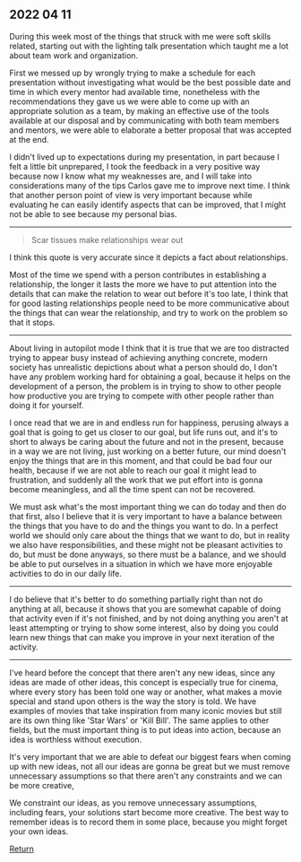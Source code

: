 ## 2022 04 11

During this week most of the things that struck with me were soft skills related, starting out with the lighting talk presentation which taught me a lot about team work and organization.

First we messed up by wrongly trying to make a schedule for each presentation without investigating what would be the best possible date and time in which every mentor had available time, nonetheless with the recommendations they gave us we were able to come up with an appropriate solution as a team, by making an effective use of the tools available at our disposal and by communicating with both team members and mentors, we were able to elaborate a better proposal that was accepted at the end.

I didn't lived up to expectations during my presentation, in part because I felt a little bit unprepared, I took the feedback in a very positive way because now I know what my weaknesses are, and I will take into considerations many of the tips Carlos gave me to improve next time. I think that another person point of view is very important because while evaluating he can easily identify aspects that can be improved, that I might not be able to see because my personal bias.

---
 
> Scar tissues make relationships wear out 

I think this quote is very accurate since it depicts a fact about relationships.

Most of the time we spend with a person contributes in establishing a relationship, the longer it lasts the more we have to put attention into the details that can make the relation to wear out before it's too late, I think that for good lasting relationships people need to be more communicative about the things that can wear the relationship, and try to work on the problem so that it stops.

---

About living in autopilot mode I think that it is true that we are too distracted trying to appear busy instead of achieving anything concrete, modern society has unrealistic depictions about what a person should do, I don't have any problem working hard for obtaining a goal, because it helps on the development of a person, the problem is in trying to show to other people how productive you are trying to compete with other people rather than doing it for yourself. 

I once read that we are in and endless run for happiness, perusing always a goal that is going to get us closer to our goal, but life runs out, and it's to short to always be caring about the future and not in the present, because in a way we are not living, just working on a better future, our mind doesn't enjoy the things that are in this moment, and that could be bad four our health, because if we are not able to reach our goal it might lead to frustration, and suddenly all the work that we put effort into is gonna become meaningless, and all the time spent can not be recovered. 

We must ask what's the most important thing we can do today and then do that first, also I believe that it is very important to have a balance between the things that you have to do and the things you want to do. In a perfect world we should only care about the things that we want to do, but in reality we also have responsibilities, and these might not be pleasant activities to do, but must be done anyways, so there must be a balance, and we should be able to put ourselves in a situation in which we have more enjoyable activities to do in our daily life. 

---

I do believe that it's better to do something partially right than not do anything at all, because it shows that you are somewhat capable of doing that activity even if it's not finished, and by not doing anything you aren't at least attempting or trying to show some interest, also by doing you could learn new things that can make you improve in your next iteration of the activity. 

---

I've heard before the concept that there aren't any new ideas, since any ideas are made of other ideas, this concept is especially true for cinema, where every story has been told one way or another, what makes a movie special and stand upon others is the way the story is told. We have examples of movies that take inspiration from many iconic movies but still are its own thing like 'Star Wars' or 'Kill Bill'. The same applies to other fields, but the must important thing is to put ideas into action, because an idea is worthless without execution. 

It's very important that we are able to defeat our biggest fears when coming up with new ideas, not all our ideas are gonna be great but we must remove unnecessary assumptions so that there aren't any constraints and we can be more creative, 

We constraint our ideas, as you remove unnecessary assumptions, including fears, your solutions start become more creative. The best way to remember ideas is to record them in some place, because you might forget your own ideas.

 

[Return](/index.md)